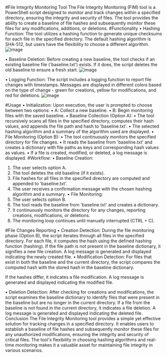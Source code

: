 #File Integrity Monitoring Tool
The File Integrity Monitoring (FIM) tool is a PowerShell script designed to monitor and track changes within a specified directory, ensuring the integrity and security of files. The tool provides the ability to create a baseline of file hashes and subsequently monitor these files for any modifications, additions, or deletions.
#Functionality
•	Hashing Function:
The tool utilizes a hashing function to generate unique checksums for each file in the specified directory. The default hashing algorithm is SHA-512, but users have the flexibility to choose a different algorithm.
![image](https://github.com/RavinduMendis/FIM-powershell/assets/53220147/17d79f17-0e16-4b65-a629-57647814c818)

•	Baseline Deletion:
Before creating a new baseline, the tool checks if an existing baseline file ('baseline.txt') exists. If it does, the script deletes the old baseline to ensure a fresh start.
 ![image](https://github.com/RavinduMendis/FIM-powershell/assets/53220147/715fb1ce-e3b2-458e-8130-7a1ea01e86cb)

•	Logging Function:
The script includes a logging function to report file changes with timestamps. Messages are displayed in different colors based on the type of change - green for creations, yellow for modifications, and red for deletions.
 ![image](https://github.com/RavinduMendis/FIM-powershell/assets/53220147/4b127f3d-7e89-4953-a274-0d339777ffc5)

#Usage
•	Initialization: Upon execution, the user is prompted to choose between two options:
•	A: Collect a new baseline.
•	B: Begin monitoring files with the saved baseline.
•	Baseline Collection (Option A):
•	The tool recursively scans all files in the specified directory, computes their hash values, and appends the file path and hash to 'baseline.txt'.
•	The selected hashing algorithm and a summary of the algorithm used are displayed.
•	File Monitoring (Option B):
•	The tool continuously monitors the specified directory for file changes.
•	It reads the baseline from 'baseline.txt' and creates a dictionary with file paths as keys and corresponding hash values as values.
•	If a file is created, modified, or deleted, a log message is displayed.
#Workflow:
•	Baseline Creation:
1.	The user selects option A.
2.	The tool deletes the old baseline (if it exists).
3.	File hashes for all files in the specified directory are computed and appended to 'baseline.txt'.
4.	The user receives a confirmation message with the chosen hashing algorithm and a summary.
•	File Monitoring:
1.	The user selects option B.
2.	The tool reads the baseline from 'baseline.txt' and creates a dictionary.
3.	It continuously monitors the directory for any changes, reporting creations, modifications, or deletions.
4.	The monitoring loop continues until manually interrupted (CTRL + C).

#File Changes Reporting
•	Creation Detection:
During the file monitoring phase (Option B), the script iterates through all files in the specified directory.
For each file, it computes the hash using the defined hashing function (hashing).
If the file path is not present in the baseline dictionary, it signifies a new file creation.
A log message is generated and displayed indicating the newly created file.
•	Modification Detection:
For files that exist in both the baseline and the current directory, the script compares the computed hash with the stored hash in the baseline dictionary.

If the hashes differ, it indicates a file modification.
A log message is generated and displayed indicating the modified file.

•	Deletion Detection:
After checking for creations and modifications, the script examines the baseline dictionary to identify files that were present in the baseline but are no longer in the current directory.
If a file from the baseline is not found in the current directory, it indicates a file deletion.
A log message is generated and displayed indicating the deleted file.
Conclusion
The File Integrity Monitoring tool provides a simple yet effective solution for tracking changes in a specified directory. It enables users to establish a baseline of file hashes and subsequently monitor these files for any unauthorized modifications, ensuring the integrity and security of critical files. The tool's flexibility in choosing hashing algorithms and real-time monitoring makes it a valuable asset for maintaining file integrity in various scenarios.

